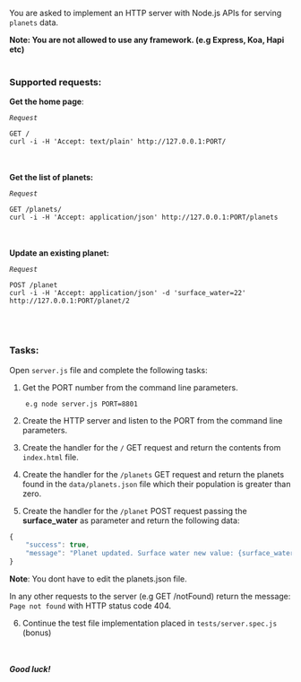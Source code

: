 You are asked to implement an HTTP server with Node.js APIs for serving `planets` data.

**Note: You are not allowed to use any framework. (e.g Express, Koa, Hapi etc)**
<br/><br/>

### Supported requests:

**Get the home page**:

_`Request`_

    GET /
    curl -i -H 'Accept: text/plain' http://127.0.0.1:PORT/

<br/><br/>
**Get the list of planets:**

_`Request`_

    GET /planets/
    curl -i -H 'Accept: application/json' http://127.0.0.1:PORT/planets

<br/><br/>
**Update an existing planet:**

_`Request`_

    POST /planet
    curl -i -H 'Accept: application/json' -d 'surface_water=22' http://127.0.0.1:PORT/planet/2

<br/><br/>

### Tasks:

Open `server.js` file and complete the following tasks:

1. Get the PORT number from the command line parameters.

```
    e.g node server.js PORT=8801
```

2. Create the HTTP server and listen to the PORT from the command line parameters.

3. Create the handler for the `/` GET request and return the contents from `index.html` file.

4. Create the handler for the `/planets` GET request and return the planets found in the `data/planets.json` file which their population is greater than zero.

5. Create the handler for the `/planet` POST request passing the __surface_water__ as parameter and return the following data:

```js
{
    "success": true,
    "message": "Planet updated. Surface water new value: {surface_water}"
}
```

**__Note__**: You dont have to edit the planets.json file.

In any other requests to the server (e.g GET /notFound) return the message: `Page not found` with HTTP status code 404.

6. Continue the test file implementation placed in `tests/server.spec.js` (bonus)

<br><br/>
**_Good luck!_**
